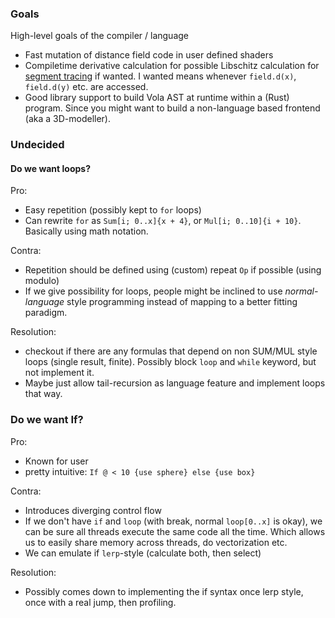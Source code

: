 ### Goals
High-level goals of the compiler / language


- Fast mutation of distance field code in user defined shaders
- Compiletime derivative calculation for possible Libschitz calculation for [segment tracing](https://onlinelibrary.wiley.com/doi/epdf/10.1111/cgf.13951) if wanted. I wanted means whenever 
`field.d(x)`, `field.d(y)` etc. are accessed.
- Good library support to build Vola AST at runtime within a (Rust) program. Since you might want to build a non-language based frontend (aka a 3D-modeller).



### Undecided

#### Do we want loops?
Pro: 
- Easy repetition (possibly kept to `for` loops)
- Can rewrite `for` as `Sum[i; 0..x]{x + 4}`, or `Mul[i; 0..10]{i + 10}`. Basically using math notation.

Contra:
- Repetition should be defined using (custom) repeat `Op` if possible (using modulo)
- If we give possibility for loops, people might be inclined to use *normal-language* style programming instead of 
mapping to a better fitting paradigm.

Resolution: 
- checkout if there are any formulas that depend on non SUM/MUL style loops (single result, finite). Possibly block `loop` and `while` keyword,
but not implement it.
- Maybe just allow tail-recursion as language feature and implement loops that way.

### Do we want If?
Pro: 
- Known for user
- pretty intuitive: `If @ < 10 {use sphere} else {use box}`

Contra:
- Introduces diverging control flow 
- If we don't have `if` and `loop` (with break, normal `loop[0..x]` is okay), we can be sure all threads execute 
the same code all the time. Which allows us to easily share memory across threads, do vectorization etc.
- We can emulate if `lerp`-style (calculate both, then select)

Resolution: 
- Possibly comes down to implementing the if syntax once lerp style, once with a real jump, 
then profiling.

